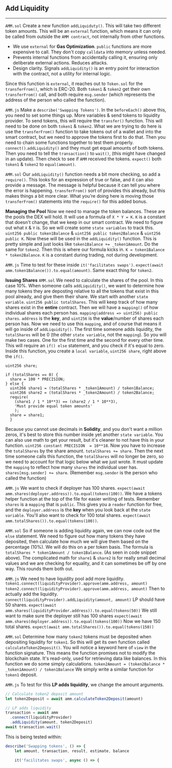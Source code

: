 ## Add Liquidity

---

`AMM.sol`
Create a new function `addLiquiduty()`.
This will take two different token amounts.
This will be an `external` function, which means it can only be called from outside the `AMM contract`, not internally from other functions.

- We use `external` for **Gas Optimization**. `public` functions are more expensive to call. They don't copy `calldata` into memory unless needed.
- Prevents internal functions from accidentally calling it, ensuring only deliberate external actions. Reduces attacks.
- Design clarity. Signals `addLiquidity()` is an entry point for interaction with the contract, not a utility for internal logic.

Since this function is `external`, it reaches out to `Token.sol` for the `transferFrom()`, which is ERC-20.
Both `token1` & `token2` get their own `transferFrom()` call, and both require `msg.sender` (which represents the address of the person who called the function).

`AMM.js`
Make a `describe('Swapping Tokens')`.
In the `beforeEach()` above this, you need to set some things up.
More variables & send tokens to liquidity provider.
To send tokens, this will require the `transfer()` function. This will need to be done on both `token1` & `token2`.
What we are trying to do here is use the `transferFrom()` function to take tokens out of a wallet and into the smart contract, but we need to approve the tokens first to do that.
Then you need to chain some functions together to test them properly. `connect()`.`addLiquidity()` and they must get equal amounts of both tokens.
Then you need to tell the `transaction()` to `wait()`, (this might have changed in an update).
Then check to see if `AMM` received the tokens. `expect()` both `token1` & `token2` to `equal(amount)`.

`AMM.sol`
Our `addLiquidity()` function needs a bit more checking, so add a `require()`. This looks for an expression of true or false, and it can also provide a message.
The message is helpful because it can tell you where the error is happening. `transferFrom()` sort of provides this already, but this makes things a bit more clear.
What you're doing here is moving those `transferFrom()` statements into the `require()` for this added bonus.

**Managing the Pool**
Now we need to manage the token balances. These are the pools the DEX will hold.
It will use a formula of `X * Y = K`.
`K` is a constant that doesn't change, that we keep in our smart contract.
We need to figure out what `X` & `Y` is. So we will create some `state variables` to track this.
`uint256 public token1Balance` & `uint256 public token2Balance` & `uint256 public K`.
Now these will be used in the `addLiquidity()` function.
This is pretty simple and just looks like `token1Balance += _token1Amount`. Do the same for `token2`.
Then this is where our formula kicks in. `K = token1Balance * token2Balance`. `K` is a constant during trading, not during development.

`AMM.js`
Time to test for these inside `it('facilitates swaps')`.
`expect(await amm.token1Balance()).to.equal(amount)`. Same exact thing for `token2`.

**Issuing Shares**
`AMM.sol`
We need to calculate the shares of the pool. In this case 10%.
When someone calls `addLiquidity()`, we want to determine how many tokens they are deposting relative to all the tokens that exist in this pool already, and give them their share.
We start with another `state variable`.
`uint256 public totalShares`.
This will keep track of how many shares exist in the **entire** contract.
Then we will have a `mapping()` of how individual shares each person has.
`mapping(address => uint256) public shares`. `address` is the **key**, and `uint256` is the **value**/number of shares each person has.
Now we need to use this `mapping`, and of course that means it will go inside of `addLiquidity()`.
The first time someone adds liquidity, the `totalShares` will be 0 (the other `state variable`, not the `mapping`).
So you will make two cases. One for the first time and the second for every other time.
This will require an `if() else` statement, and you check if it's equal to zero.
Inside this function, you create a `local variable`, `uint256 share`, right above the `if()`.

```solidity
uint256 share;

if (totalShares == 0) {
  share = 100 * PRECISION;
} else {
  uint266 share1 = (totalShares * _token1Amount) / token1Balance;
  uint266 share2 = (totalShares * _token2Amount) / token2Balance;
  require(
    (share1 / 1 * 10**3) == (share2 / 1 * 10**3),
    'Must provide equal token amounts'
    );
  share = share1;
  }
```

Because you cannot use decimals in **Solidity**, and you don't want a million zeros, it's best to store this number inside yet another `state variable`.
You can also use math to get your result, but it's cleaner to not have this in your function.
`uint256 constant PRECISION  = 10**18`.
Now you have to increase the `totalShares` by the share amount.
`totalShares += share`.
Then the next time someone calls this function, the `totalShares` will no longer be zero, so we need to account for that logic below what we just wrote.
It must update the `mapping` to reflect how many `shares` the individual user has.
`shares[msg.sender] += share`. (Remember `msg.sender` is the person who called the function)

`AMM.js`
We want to check if deployer has 100 shares.
`expect(await amm.shares(deployer.address)).to.equal(tokens(100))`.
We have a tokens helper function at the top of the file for easier writing of tests.
Remember `shares` is a `mapping` that is `public`. This gives you a `reader` function for free, and the `deployer.address` is the **key** when you look back at the `state variable`.
You'll also want to check for 100 total shares.
`expect(await amm.totalShares()).to.equal(tokens(100))`.

`AMM.sol`
So if someone is adding liquidity again, we can now code out the `else` statement.
We need to figure out how many tokens they have deposited, then calculate how much we will give them based on the percentage (10%).
We will do this on a per token basis. The formula is `totalShares * token1Amount / token1Balance`. (As seen in code snippet above).
The complicated math for `share1` & `share2` is for really small decimal values and we are checking for equality, and it can sometimes be off by one way. This rounds them both out.

`AMM.js`
We need to have liquidity pool add more liquidity.
`token1.connect(liquidityProvider).approve(amm.address, amount)`
`token2.connect(liquidityProvider).approve(amm.address, amount)`
Then to actually add the liquidity.
`connect(liquidityProvider).addLiquidity(amount, amount)`
LP should have 50 shares.
`expect(await amm.shares(liquidityProvider.address)).to.equal(tokens(50))`
We still want to make sure the deployer still has 100 shares
`expect(await amm.shares(deployer.address)).to.equal(tokens(100))`
Now we have 150 total shares.
`expect(await amm.totalShares()).to.equal(tokens(150))`

`AMM.sol`
Determine how many `token2` tokens must be deposited when depositing liquidity for `token1`.
So this will get its own function called `calculateToken2Deposit()`.
You will notice a keyword here of `view` in the function signature.
This means the function promises not to modify the blockchain state. It's read-only, used for retrieving data like balances.
In this function we do some simply calculations. `token2Amount = (token2Balance * _token1Amount) / token1Balance`
We simply write a similar function for `token1` deposit.

`AMM.js`
To test for this **LP adds liquidity**, we change the amount arguments.

```js
// Calculate token2 deposit amount
let token2Deposit = await amm.calculateToken2Deposit(amount)

// LP adds liquidity
transaction = await amm
  .connect(liquidityProvider)
  .addLiquidity(amount, token2Deposit)
await transaction.wait()
```

This is being tested within:

```js
describe('Swapping tokens', () => {
    let amount, transaction, result, estimate, balance

    it('facilitates swaps', async () => {
```
